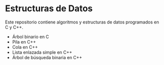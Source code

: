 # Estructuras de Datos

Este repositorio contiene algoritmos y estructuras de datos programados en C y C++.

* Árbol binario en C
* Pila en C++
* Cola en C++
* Lista enlazada simple en C++
* Árbol de búsqueda binaria en C++
